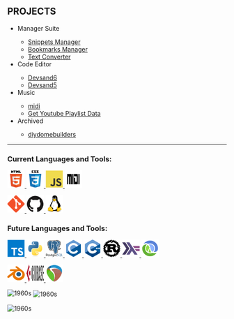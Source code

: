 <h2>PROJECTS</h2>

<ul>

<li>Manager Suite</li>
<ul>
 <!--
<a href="#">    <li>Project Manager</li></a>
<a href="#">    <li>Task Manager</li></a>
  -->
<a href="https://1960s.github.io/manager-snippets/">    
<li>Snippets Manager</li></a>
<a href="https://1960s.github.io/manager-bookmarks/">    
<li>Bookmarks Manager</li></a>
<a href="https://1960s.github.io/manager-snippets/text-converter.html">    
<li>Text Converter</li></a>

</ul>

 <li>Code Editor</li>
<ul>
<a href="https://1960s.github.io/editor-devsand6">    
<li>Devsand6</li></a>
<a href="https://1960s.github.io/editor-devsand5">    
<li>Devsand5</li></a>
  <!--
<a href="#">    <li>Monaco</li></a>
  -->
</ul>

<li>Music</li>
<ul>
<a href="https://1960s.github.io/midi-text">    
<li>midi</li></a>
<a href="https://1960s.github.io/music-youtube-api/youtube-maker">    
<li>Get Youtube Playlist Data</li></a>
</ul>

<li>Archived</li>
<ul>
<a href="https://1960s.github.io/diydomebuilders/">    
<li>diydomebuilders</li></a>
</ul>

</ul>
<hr>




<h3 align="left">Current Languages and Tools:</h3>
<a href="https://www.w3.org/html/" target="_blank" rel="noreferrer"> <img src="https://raw.githubusercontent.com/devicons/devicon/master/icons/html5/html5-original-wordmark.svg" alt="html5" width="40" height="40"/> </a> 
<a href="https://www.w3schools.com/css/" target="_blank" rel="noreferrer"> 
<img src="https://raw.githubusercontent.com/devicons/devicon/master/icons/css3/css3-original-wordmark.svg" alt="css3" width="40" height="40"/> </a> 
<a href="https://developer.mozilla.org/en-US/docs/Web/JavaScript" target="_blank" rel="noreferrer"> <img src="https://raw.githubusercontent.com/devicons/devicon/master/icons/javascript/javascript-original.svg" alt="javascript" width="40" height="40"/> </a> 
<a href="https://www.midi.org/" target="_blank" rel="noreferrer"> <img src="images/midi-logo.svg" alt="midi" width="40" height="40"/> </a> 

<a href="https://git-scm.com/" target="_blank" rel="noreferrer"> <img src="https://raw.githubusercontent.com/devicons/devicon/master/icons/git/git-original.svg" alt="git" width="40" height="40"/> </a> 
<a href="https://github.com/" target="_blank" rel="noreferrer"> <img src="https://raw.githubusercontent.com/devicons/devicon/master/icons/github/github-original.svg" alt="github" width="40" height="40"/> </a> 
<a href="https://www.linux.org/" target="_blank" rel="noreferrer"> <img src="https://raw.githubusercontent.com/devicons/devicon/master/icons/linux/linux-original.svg" alt="linux" width="40" height="40"/> </a> 

<h3 align="left">Future Languages and Tools:</h3>
<a href="https://www.typescriptlang.org/" target="_blank" rel="noreferrer"> <img src="https://raw.githubusercontent.com/devicons/devicon/master/icons/typescript/typescript-original.svg" alt="typescript" width="40" height="40"/> </a> 
<a href="https://www.python.org/" target="_blank" rel="noreferrer"> <img src="https://raw.githubusercontent.com/devicons/devicon/master/icons/python/python-original.svg" alt="python" width="40" height="40"/> </a> 
<a href="https://www.sql.org/" target="_blank" rel="noreferrer"> <img src="https://raw.githubusercontent.com/devicons/devicon/master/icons/postgresql/postgresql-original-wordmark.svg" alt="postgresql" width="40" height="40"/> </a> 
<a href="https://www.cprogramming.com/" target="_blank" rel="noreferrer"> 
<img src="https://raw.githubusercontent.com/devicons/devicon/master/icons/c/c-original.svg" alt="c" width="40" height="40"/> </a> 
<a href="https://www.w3schools.com/cpp/" target="_blank" rel="noreferrer"> 
<img src="https://raw.githubusercontent.com/devicons/devicon/master/icons/cplusplus/cplusplus-original.svg" alt="cplusplus" width="40" height="40"/> </a> 
<a href="https://www.rust-lang.org" target="_blank" rel="noreferrer"> <img src="https://raw.githubusercontent.com/devicons/devicon/master/icons/rust/rust-plain.svg" alt="rust" width="40" height="40"/> </a> 
<a href="https://www.haskell.org/" target="_blank" rel="noreferrer"> <img src="https://raw.githubusercontent.com/devicons/devicon/master/icons/haskell/haskell-original.svg" alt="haskell" width="40" height="40"/> </a>
<a href="https://www.haskell.org/" target="_blank" rel="noreferrer"> <img src="https://raw.githubusercontent.com/devicons/devicon/master/icons/clojure/clojure-original.svg" alt="haskell" width="40" height="40"/> </a> 


<a href="https://www.blender.org/" target="_blank" rel="noreferrer"> <img src="https://raw.githubusercontent.com/devicons/devicon/master/icons/blender/blender-original.svg" alt="blender" width="40" height="40"/> </a> 
<a href="https://www.cubase.org/" target="_blank" rel="noreferrer"> <img src="images/cubase-logo.svg" alt="cubase" width="40" height="40"/> </a> 
<a href="https://www.reaper.org/" target="_blank" rel="noreferrer"> <img src="images/reaper-icon.png" alt="reaper" width="40" height="40"/> </a> 


<p><img align="left" src="https://github-readme-stats.vercel.app/api/top-langs?username=1960s&show_icons=true&locale=en&layout=compact" alt="1960s" /></p>

<p>&nbsp;<img align="center" src="https://github-readme-stats.vercel.app/api?username=1960s&show_icons=true&locale=en" alt="1960s" /></p>

<p><img align="center" src="https://github-readme-streak-stats.herokuapp.com/?user=1960s&" alt="1960s" /></p>



